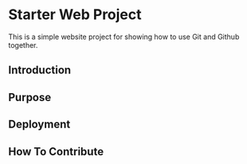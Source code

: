 # Starter Web Project


This is a simple website project for showing how to use Git and Github together.

## Introduction

## Purpose

## Deployment 

## How To Contribute
